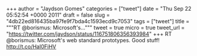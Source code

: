 
+++
author = "Jaydson Gomes"
categories = ["tweet"]
date = "Thu Sep 22 05:52:54 +0000 2011"
draft = false
slug = "4db22ed816435ba97fe9f7bda4c1593ecd9c7053"
tags = ["tweet"]
title = """RT @borismus: Microsoft's..."""
tweet = true
micro = true
tweet_url = "https://twitter.com/jaydson/status/116751806356393984"
+++
RT @borismus: Microsoft's web standard prototypes. Good stuff! http://t.co/HaI0FiHV
